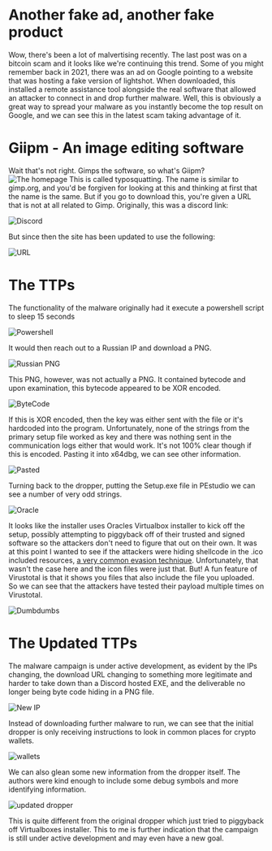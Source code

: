 # Another fake ad, another fake product

Wow, there's been a lot of malvertising recently. The last post was on a bitcoin scam and it looks like we're continuing this trend.
Some of you might remember back in 2021, there was an ad on Google pointing to a website that was hosting a fake version
of lightshot. When downloaded, this installed a remote assistance tool alongside the real software that allowed an 
attacker to connect in and drop further malware. Well, this is obviously a great way to spread your malware as you
instantly become the top result on Google, and we can see this in the latest scam taking advantage of it. 

# Giipm - An image editing software

Wait that's not right. Gimps the software, so what's Giipm? 
![The homepage](giipm.png)
This is called typosquatting. The name is similar to gimp.org, and you'd be forgiven for looking at this and thinking
at first that the name is the same. But if you go to download this, you're given a URL that is not at all related
to Gimp. Originally, this was a discord link:

![Discord](discord-link.png)

But since then the site has been updated to use the following:

![URL](new-download.png)

# The TTPs

The functionality of the malware originally had it execute a powershell script to sleep 15 seconds

![Powershell](powershell.png)

It would then reach out to a Russian IP and download a PNG. 

![Russian PNG](png.png)

This PNG, however, was not actually a PNG. It contained bytecode and upon examination, this bytecode appeared to be XOR encoded.

![ByteCode](pasting_into_x64dbg.png)

If this is XOR encoded, then the key was either sent with the file or it's hardcoded into the program. 
Unfortunately, none of the strings from the primary setup file worked as key and there was nothing sent in the 
communication logs either that would work. It's not 100% clear though if this is encoded. Pasting it into x64dbg,
we can see other information.

![Pasted](obfuscated_bytes.png)

Turning back to the dropper, putting the Setup.exe file in PEstudio we can see a number of very odd strings.

![Oracle](oracle-vm-virtualbox.png)

It looks like the installer uses Oracles Virtualbox installer to kick off the setup, possibly attempting to piggyback
off of their trusted and signed software so the attackers don't need to figure that out on their own. It was at this
point I wanted to see if the attackers were hiding shellcode in the .ico included resources, [a very common evasion
technique](https://www.ired.team/offensive-security/code-injection-process-injection/loading-and-executing-shellcode-from-portable-executable-resources).
Unfortunately, that wasn't the case here and the icon files were just that. But! A fun feature of Virustotal is that
it shows you files that also include the file you uploaded. So we can see that the attackers have tested their payload
multiple times on Virustotal.

![Dumbdumbs](virusTotal%20associated%20files.png)

# The Updated TTPs

The malware campaign is under active development, as evident by the IPs changing, the download URL changing to 
something more legitimate and harder to take down than a Discord hosted EXE, and the deliverable no longer being 
byte code hiding in a PNG file.

![New IP](new-russian-ip.png)

Instead of downloading further malware to run, we can see that the initial dropper is only receiving instructions to look
in common places for crypto wallets. 

![wallets](looking-for-wallets.png)

We can also glean some new information from the dropper itself.
The authors were kind enough to include some debug symbols and more identifying information.

![updated dropper](new-dropper.png)

This is quite different from the original dropper which just tried to piggyback off Virtualboxes installer. This to me
is further indication that the campaign is still under active development and may even have a new goal.